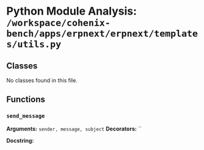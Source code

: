 # Python Module Analysis: `/workspace/cohenix-bench/apps/erpnext/erpnext/templates/utils.py`

## Classes

No classes found in this file.


## Functions

### `send_message`
**Arguments:** `sender, message, subject`
**Decorators:** ``

**Docstring:**
```

```

